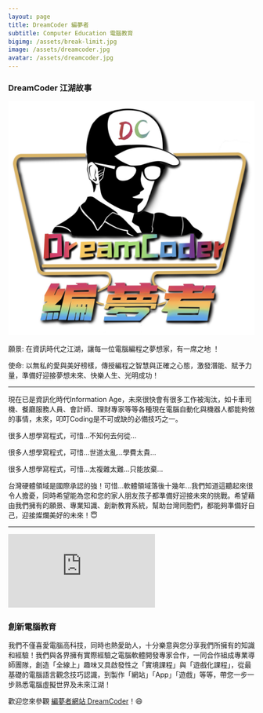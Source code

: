 ```yaml
---
layout: page
title: DreamCoder 編夢者
subtitle: Computer Education 電腦教育
bigimg: /assets/break-limit.jpg
image: /assets/dreamcoder.jpg
avatar: /assets/dreamcoder.jpg
---
```


### DreamCoder 江湖故事

![Dreamcoder logo](/assets/dreamcoder.jpg)

願景: 在資訊時代之江湖，讓每一位電腦編程之夢想家，有一席之地 ！

使命: 以無私的愛與美好榜樣，傳授編程之智慧與正確之心態，激發潛能、賦予力量，準備好迎接夢想未來、快樂人生、光明成功！

---

現在已是資訊化時代Information Age，未來很快會有很多工作被淘汰，如卡車司機、餐廳服務人員、會計師、理財專家等等各種現在電腦自動化與機器人都能夠做的事情，未來，叩叮Coding是不可或缺的必備技巧之一。

很多人想學寫程式，可惜…不知何去何從…

很多人想學寫程式，可惜…世道太亂…學費太貴…

很多人想學寫程式，可惜…太複雜太難…只能放棄…

台灣硬體領域是國際承認的強！可惜…軟體領域落後十幾年…我們知道這聽起來很令人擔憂，同時希望能為您和您的家人朋友孩子都準備好迎接未來的挑戰。希望藉由我們擁有的願景、專業知識、創新教育系統，幫助台灣同胞們，都能夠準備好自己，迎接燦爛美好的未來！:innocent:

---

<div class="embed-video">
<iframe src="https://www.youtube.com/embed/KlvUD-YwKOc" frameborder="0" allow="accelerometer; autoplay; encrypted-media; gyroscope; picture-in-picture" allowfullscreen></iframe>
</div>

### 創新電腦教育

我們不僅喜愛電腦高科技，同時也熱愛助人，十分樂意與您分享我們所擁有的知識和經驗！我們與各界擁有實際經驗之電腦軟體開發專家合作，一同合作組成專業導師團隊，創造「全線上」趣味又具啟發性之「實境課程」與「遊戲化課程」，從最基礎的電腦語言觀念技巧認識，到製作「網站」「App」「遊戲」等等，帶您一步一步熟悉電腦虛擬世界及未來江湖！

歡迎您來參觀 [編夢者網站 DreamCoder]！:smile:


[編夢者網站 DreamCoder]: https://tomyhhc.com

